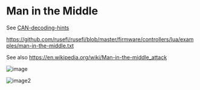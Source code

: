 # Man in the Middle

See [CAN-decoding-hints](../technical-and-legacy/CAN-decoding-hints.md)

<https://github.com/rusefi/rusefi/blob/master/firmware/controllers/lua/examples/man-in-the-middle.txt>

See also <https://en.wikipedia.org/wiki/Man-in-the-middle_attack>

![image](https://user-images.githubusercontent.com/48498823/209687336-3b1551ad-3008-4a0d-8ecc-cb2b94002011.png)

![image2](https://user-images.githubusercontent.com/48498823/209687448-37cccb27-d841-4f8f-8163-541225e17f6d.jpg)
